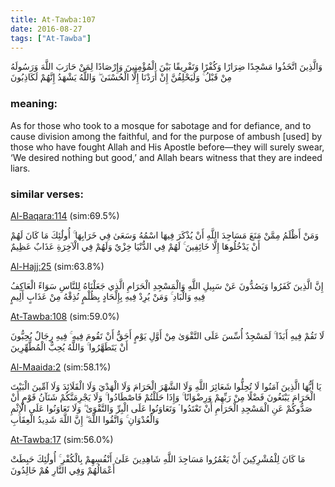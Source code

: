 ```yaml
---
title: At-Tawba:107
date: 2016-08-27
tags: ["At-Tawba"]
---
```

وَالَّذِينَ اتَّخَذُوا مَسْجِدًا ضِرَارًا وَكُفْرًا وَتَفْرِيقًا بَيْنَ الْمُؤْمِنِينَ وَإِرْصَادًا لِمَنْ حَارَبَ اللَّهَ وَرَسُولَهُ مِنْ قَبْلُ ۚ وَلَيَحْلِفُنَّ إِنْ أَرَدْنَا إِلَّا الْحُسْنَىٰ ۖ وَاللَّهُ يَشْهَدُ إِنَّهُمْ لَكَاذِبُونَ
### meaning: 
As for those who took to a mosque for sabotage and for defiance, and to cause division among the faithful, and for the purpose of ambush [used] by those who have fought Allah and His Apostle before—they will surely swear, ‘We desired nothing but good,’ and Allah bears witness that they are indeed liars.
### similar verses: 

[Al-Baqara:114](/2/114) (sim:69.5%)

وَمَنْ أَظْلَمُ مِمَّنْ مَنَعَ مَسَاجِدَ اللَّهِ أَنْ يُذْكَرَ فِيهَا اسْمُهُ وَسَعَىٰ فِي خَرَابِهَا ۚ أُولَٰئِكَ مَا كَانَ لَهُمْ أَنْ يَدْخُلُوهَا إِلَّا خَائِفِينَ ۚ لَهُمْ فِي الدُّنْيَا خِزْيٌ وَلَهُمْ فِي الْآخِرَةِ عَذَابٌ عَظِيمٌ

[Al-Hajj:25](/22/25) (sim:63.8%)

إِنَّ الَّذِينَ كَفَرُوا وَيَصُدُّونَ عَنْ سَبِيلِ اللَّهِ وَالْمَسْجِدِ الْحَرَامِ الَّذِي جَعَلْنَاهُ لِلنَّاسِ سَوَاءً الْعَاكِفُ فِيهِ وَالْبَادِ ۚ وَمَنْ يُرِدْ فِيهِ بِإِلْحَادٍ بِظُلْمٍ نُذِقْهُ مِنْ عَذَابٍ أَلِيمٍ

[At-Tawba:108](/9/108) (sim:59.0%)

لَا تَقُمْ فِيهِ أَبَدًا ۚ لَمَسْجِدٌ أُسِّسَ عَلَى التَّقْوَىٰ مِنْ أَوَّلِ يَوْمٍ أَحَقُّ أَنْ تَقُومَ فِيهِ ۚ فِيهِ رِجَالٌ يُحِبُّونَ أَنْ يَتَطَهَّرُوا ۚ وَاللَّهُ يُحِبُّ الْمُطَّهِّرِينَ

[Al-Maaida:2](/5/2) (sim:58.1%)

يَا أَيُّهَا الَّذِينَ آمَنُوا لَا تُحِلُّوا شَعَائِرَ اللَّهِ وَلَا الشَّهْرَ الْحَرَامَ وَلَا الْهَدْيَ وَلَا الْقَلَائِدَ وَلَا آمِّينَ الْبَيْتَ الْحَرَامَ يَبْتَغُونَ فَضْلًا مِنْ رَبِّهِمْ وَرِضْوَانًا ۚ وَإِذَا حَلَلْتُمْ فَاصْطَادُوا ۚ وَلَا يَجْرِمَنَّكُمْ شَنَآنُ قَوْمٍ أَنْ صَدُّوكُمْ عَنِ الْمَسْجِدِ الْحَرَامِ أَنْ تَعْتَدُوا ۘ وَتَعَاوَنُوا عَلَى الْبِرِّ وَالتَّقْوَىٰ ۖ وَلَا تَعَاوَنُوا عَلَى الْإِثْمِ وَالْعُدْوَانِ ۚ وَاتَّقُوا اللَّهَ ۖ إِنَّ اللَّهَ شَدِيدُ الْعِقَابِ

[At-Tawba:17](/9/17) (sim:56.0%)

مَا كَانَ لِلْمُشْرِكِينَ أَنْ يَعْمُرُوا مَسَاجِدَ اللَّهِ شَاهِدِينَ عَلَىٰ أَنْفُسِهِمْ بِالْكُفْرِ ۚ أُولَٰئِكَ حَبِطَتْ أَعْمَالُهُمْ وَفِي النَّارِ هُمْ خَالِدُونَ

